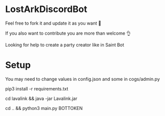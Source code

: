 # LostArkDiscordBot

Feel free to fork it and update it as you want 🙂

If you also want to contribute you are more than welcome 👌

Looking for help to create a party creator like in Saint Bot
# Setup
You may need to change values in config.json and some in cogs/admin.py

pip3 install -r requirements.txt

cd lavalink && java -jar Lavalink.jar

cd .. && python3 main.py BOTTOKEN

